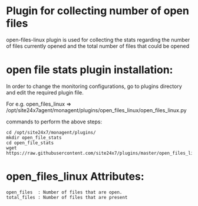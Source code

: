 
Plugin for collecting number of open files 
==========================================

open-files-linux plugin is used for collecting the stats regarding the number of files currently opened and the total number of files that could be opened
  
open file stats plugin installation:
==============
In order to change the monitoring configurations, go to plugins directory and edit the required plugin file.

For e.g. open\_files\_linux => /opt/site24x7agent/monagent/plugins/open\_files\_linux/open\_files\_linux.py

commands to perform the above steps:

	cd /opt/site24x7/monagent/plugins/
	mkdir open_file_stats
	cd open_file_stats
	wget https://raw.githubusercontent.com/site24x7/plugins/master/open_files_linux/open_files_linux.py


open_files_linux Attributes:
===========================

	open_files	: Number of files that are open. 		
	total_files	: Number of files that are present

